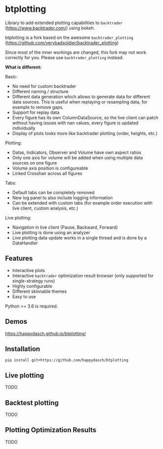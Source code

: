 # btplotting

Library to add extended plotting capabilities to `backtrader` (<https://www.backtrader.com/>) using bokeh.

btplotting is a fork based on the awesome `backtrader_plotting` (<https://github.com/verybadsoldier/backtrader_plotting>)

Since most of the inner workings are changed, this fork may not
work correctly for you. Please use `backtrader_plotting` instead.

**What is different:**

Basic:

* No need for custom backtrader
* Different naming / structure
* Different data generation which allows to generate data for different data sources. This is
  useful when replaying or resampling data, for example to remove gaps.
* Support for replay data
* Every figure has its own ColumnDataSource, so the live client can patch without having issues
  with nan values, every figure is updated individually
* Display of plots looks more like backtrader plotting (order, heights, etc.)

Plotting:

* Datas, Indicators, Observer and Volume have own aspect ratios
* Only one axis for volume will be added when using multiple data sources on one figure
* Volume axis position is configureable
* Linked Crosshair across all figures

Tabs:

* Default tabs can be completely removed
* New log panel to also include logging information
* Can be extended with custom tabs (for example order execution with live client, custom analysis, etc.)

Live plotting:

* Navigation in live client (Pause, Backward, Forward)
* Live plotting is done using an analyzer
* Live plotting data update works in a single thread and is done by a DataHandler

## Features

* Interactive plots
* Interactive `backtrader` optimization result browser (only supported for single-strategy runs)
* Highly configurable
* Different skinnable themes
* Easy to use

Python >= 3.6 is required.

## Demos

<https://happydasch.github.io/btplotting/>

## Installation

`pip install git+https://github.com/happydasch/btplotting`

## Live plotting

TODO

## Backtest plotting

TODO

## Plotting Optimization Results

TODO
